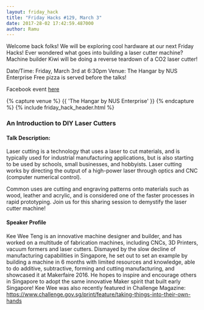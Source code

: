 ```yaml
---
layout: friday_hack
title: "Friday Hacks #129, March 3"
date: 2017-28-02 17:42:59.487000
author: Ramu
---
```


Welcome back folks! We will be exploring cool hardware at our next Friday Hacks! Ever wondered what goes into building a laser cutter machine? Machine builder Kiwi will be doing a reverse teardown of a CO2 laser cutter!

Date/Time: Friday, March 3rd at 6:30pm
Venue: The Hangar by NUS Enterprise
Free pizza is served before the talks!

Facebook event [here](https://www.facebook.com/events/139093879943292/)

{% capture venue %}
    {{ 'The Hangar by NUS Enterprise' }}
{% endcapture %}
{% include friday_hack_header.html %}

### An Introduction to DIY Laser Cutters

#### Talk Description:

Laser cutting is a technology that uses a laser to cut materials, and is typically used for industrial manufacturing applications, but is also starting to be used by schools, small businesses, and hobbyists. Laser cutting works by directing the output of a high-power laser through optics and CNC (computer numerical control).

Common uses are cutting and engraving patterns onto materials such as wood, leather and acrylic, and is considered one of the faster processes in rapid prototyping. Join us for this sharing session to demystify the laser cutter machine!

#### Speaker Profile

Kee Wee Teng is an innovative machine designer and builder, and has worked on a multitude of fabrication machines, including CNCs, 3D Printers, vacuum formers and laser cutters. Dismayed by the slow decline of manufacturing capabilities in Singapore, he set out to set an example by building a machine in 6 months with limited resources and knowledge, able to do additive, subtractive, forming and cutting manufacturing, and showcased it at Makerfaire 2016. He hopes to inspire and encourage others in Singapore to adopt the same innovative Maker spirit that built early Singapore! Kee Wee was also recently featured in Challenge Magazine: https://www.challenge.gov.sg/print/feature/taking-things-into-their-own-hands
